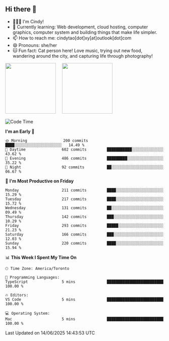 ## Hi there 👋

<!--
**xinyue296/xinyue296** is a ✨ _special_ ✨ repository because its `README.md` (this file) appears on your GitHub profile.

Here are some ideas to get you started:

- 🔭 I’m currently working on ...
- 🌱 I’m currently learning ...
- 👯 I’m looking to collaborate on ...
- 🤔 I’m looking for help with ...
- 💬 Ask me about ...
- 📫 How to reach me: ...
- 😄 Pronouns: ...
- ⚡ Fun fact: ...
-->
- 👩🏻‍💻 I'm Cindy!
- 🌱 Currently learning: Web development, cloud hosting, computer graphics, computer system and building things that make life simpler.
- 📫 How to reach me: cindytao[dot]xy[at]outlook[dot]com
- 😄 Pronouns: she/her
- 🐱 Fun fact: Cat person here! Love music, trying out new food, wandering around the city, and capturing life through photography!

<!--Github Status: start-->
<div align="left">
  <img height="160em" src="https://github-readme-stats-topaz-two-25.vercel.app/api?username=xinyue296&theme=react&show_icons=true&count_private=true&include_orgs=true&hide=contribs,issues" />
    &nbsp;&nbsp;&nbsp;
  <img height="160em" src="https://github-readme-stats-cindy-taos-projects.vercel.app/api/top-langs/?username=xinyue296&theme=react&count_private=true&include_orgs=true&layout=compact" />
</div>
<!-- Github Status: end-->

<!--START_SECTION:waka-->
![Code Time](http://img.shields.io/badge/Code%20Time-294%20hrs%2036%20mins-blue)

**I'm an Early 🐤** 

```text
🌞 Morning                200 commits         ████░░░░░░░░░░░░░░░░░░░░░   14.49 % 
🌆 Daytime                602 commits         ███████████░░░░░░░░░░░░░░   43.62 % 
🌃 Evening                486 commits         █████████░░░░░░░░░░░░░░░░   35.22 % 
🌙 Night                  92 commits          ██░░░░░░░░░░░░░░░░░░░░░░░   06.67 % 
```
📅 **I'm Most Productive on Friday** 

```text
Monday                   211 commits         ████░░░░░░░░░░░░░░░░░░░░░   15.29 % 
Tuesday                  217 commits         ████░░░░░░░░░░░░░░░░░░░░░   15.72 % 
Wednesday                131 commits         ██░░░░░░░░░░░░░░░░░░░░░░░   09.49 % 
Thursday                 142 commits         ███░░░░░░░░░░░░░░░░░░░░░░   10.29 % 
Friday                   293 commits         █████░░░░░░░░░░░░░░░░░░░░   21.23 % 
Saturday                 166 commits         ███░░░░░░░░░░░░░░░░░░░░░░   12.03 % 
Sunday                   220 commits         ████░░░░░░░░░░░░░░░░░░░░░   15.94 % 
```


📊 **This Week I Spent My Time On** 

```text
🕑︎ Time Zone: America/Toronto

💬 Programming Languages: 
TypeScript               5 mins              █████████████████████████   100.00 % 

🔥 Editors: 
VS Code                  5 mins              █████████████████████████   100.00 % 

💻 Operating System: 
Mac                      5 mins              █████████████████████████   100.00 % 
```


 Last Updated on 14/06/2025 14:43:53 UTC
<!--END_SECTION:waka-->
